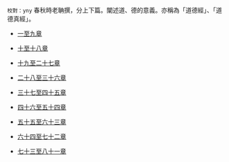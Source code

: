 

`校對：yny`
春秋時老聃撰，分上下篇。闡述道、德的意義。亦稱為「道德經」、「道德真經」。

* [一至九章](01.md)

* [十至十八章](02.md)

* [十九至二十七章](03.md)

* [二十八至三十六章](04.md)

* [三十七至四十五章](05.md)

* [四十六至五十四章](06.md)

* [五十五至六十三章](07.md)

* [六十四至七十二章](08.md)

* [七十三至八十一章](09.md)
    